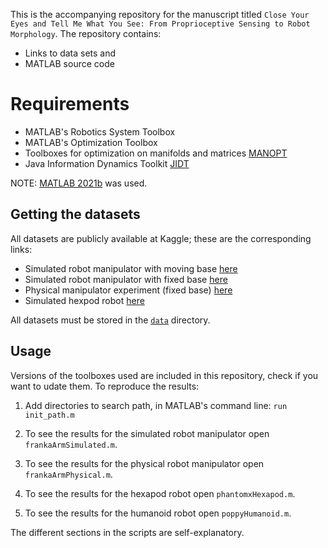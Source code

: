 This is the accompanying repository for the manuscript titled `Close Your Eyes and Tell Me What You See: From Proprioceptive Sensing to Robot Morphology`. The repository contains:

- Links to data sets and 
- MATLAB source code 

# Requirements

 - MATLAB's Robotics System Toolbox
 - MATLAB's Optimization Toolbox
 - Tool­boxes for opti­mization on manifolds and matrices  [MANOPT](https://www.manopt.org/)
 - Java Information Dynamics Toolkit [JIDT](https://github.com/jlizier/jidt)
 
 NOTE: <u>MATLAB 2021b</u> was used.

## Getting the datasets
All datasets are publicly available at Kaggle; these are the corresponding links:

 - Simulated robot manipulator with moving base [here](https://www.kaggle.com/datasets/fernandodazledezma/franka-proprioception-simulated-moving-base)
 - Simulated robot manipulator with fixed base [here](https://www.kaggle.com/datasets/fernandodazledezma/frankaproprioceptionsimulatedfixedbase)
 - Physical manipulator experiment (fixed base) [here](https://www.kaggle.com/datasets/fernandodazledezma/frankaproprioceptionrealfixedbase)
 - Simulated hexpod robot [here](https://www.kaggle.com/datasets/fernandodazledezma/phantomx-proprioception)
 
 All datasets must be stored in the  <u>`data`</u>  directory.

## Usage
Versions of the toolboxes used are included in this repository, check if you want to udate them. To reproduce the results:

1. Add directories to search path, in MATLAB's command line: `run init_path.m`

2. To see the results for the simulated robot manipulator open `frankaArmSimulated.m`. 

3. To see the results for the physical robot manipulator open `frankaArmPhysical.m`.

4. To see the results for the hexapod robot open `phantomxHexapod.m`.

5. To see the results for the humanoid robot open `poppyHumanoid.m`.

The different sections in the scripts are self-explanatory.
